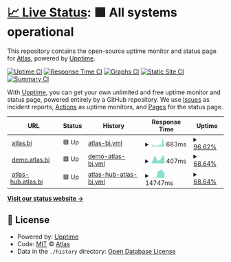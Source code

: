 # [📈 Live Status](https://status.atlas.bi): <!--live status--> **🟩 All systems operational**

This repository contains the open-source uptime monitor and status page for [Atlas](https://status.atlas.bi), powered by [Upptime](https://github.com/upptime/upptime).

[![Uptime CI](https://github.com/atlas-bi/uptime/workflows/Uptime%20CI/badge.svg)](https://github.com/Riverside-Healthcare/uptime/actions?query=workflow%3A%22Uptime+CI%22)
[![Response Time CI](https://github.com/atlas-bi/uptime/workflows/Response%20Time%20CI/badge.svg)](https://github.com/Riverside-Healthcare/uptime/actions?query=workflow%3A%22Response+Time+CI%22)
[![Graphs CI](https://github.com/atlas-bi/uptime/workflows/Graphs%20CI/badge.svg)](https://github.com/Riverside-Healthcare/uptime/actions?query=workflow%3A%22Graphs+CI%22)
[![Static Site CI](https://github.com/atlas-bi/uptime/workflows/Static%20Site%20CI/badge.svg)](https://github.com/Riverside-Healthcare/uptime/actions?query=workflow%3A%22Static+Site+CI%22)
[![Summary CI](https://github.com/atlas-bi/uptime/workflows/Summary%20CI/badge.svg)](https://github.com/Riverside-Healthcare/uptime/actions?query=workflow%3A%22Summary+CI%22)

With [Upptime](https://upptime.js.org), you can get your own unlimited and free uptime monitor and status page, powered entirely by a GitHub repository. We use [Issues](https://github.com/atlas-bi/uptime/issues) as incident reports, [Actions](https://github.com/Riverside-Healthcare/uptime/actions) as uptime monitors, and [Pages](https://status.atlas.bi) for the status page.

<!--start: status pages-->
<!-- This summary is generated by Upptime (https://github.com/upptime/upptime) -->
<!-- Do not edit this manually, your changes will be overwritten -->
<!-- prettier-ignore -->
| URL | Status | History | Response Time | Uptime |
| --- | ------ | ------- | ------------- | ------ |
| <img alt="" src="https://favicons.githubusercontent.com/www.atlas.bi" height="13"> [atlas.bi](https://www.atlas.bi) | 🟩 Up | [atlas-bi.yml](https://github.com/atlas-bi/uptime/commits/HEAD/history/atlas-bi.yml) | <details><summary><img alt="Response time graph" src="./graphs/atlas-bi/response-time-week.png" height="20"> 683ms</summary><br><a href="https://status.atlas.bi/history/atlas-bi"><img alt="Response time 432" src="https://img.shields.io/endpoint?url=https%3A%2F%2Fraw.githubusercontent.com%2Fatlas-bi%2Fuptime%2FHEAD%2Fapi%2Fatlas-bi%2Fresponse-time.json"></a><br><a href="https://status.atlas.bi/history/atlas-bi"><img alt="24-hour response time 243" src="https://img.shields.io/endpoint?url=https%3A%2F%2Fraw.githubusercontent.com%2Fatlas-bi%2Fuptime%2FHEAD%2Fapi%2Fatlas-bi%2Fresponse-time-day.json"></a><br><a href="https://status.atlas.bi/history/atlas-bi"><img alt="7-day response time 683" src="https://img.shields.io/endpoint?url=https%3A%2F%2Fraw.githubusercontent.com%2Fatlas-bi%2Fuptime%2FHEAD%2Fapi%2Fatlas-bi%2Fresponse-time-week.json"></a><br><a href="https://status.atlas.bi/history/atlas-bi"><img alt="30-day response time 469" src="https://img.shields.io/endpoint?url=https%3A%2F%2Fraw.githubusercontent.com%2Fatlas-bi%2Fuptime%2FHEAD%2Fapi%2Fatlas-bi%2Fresponse-time-month.json"></a><br><a href="https://status.atlas.bi/history/atlas-bi"><img alt="1-year response time 441" src="https://img.shields.io/endpoint?url=https%3A%2F%2Fraw.githubusercontent.com%2Fatlas-bi%2Fuptime%2FHEAD%2Fapi%2Fatlas-bi%2Fresponse-time-year.json"></a></details> | <details><summary><a href="https://status.atlas.bi/history/atlas-bi">96.62%</a></summary><a href="https://status.atlas.bi/history/atlas-bi"><img alt="All-time uptime 99.90%" src="https://img.shields.io/endpoint?url=https%3A%2F%2Fraw.githubusercontent.com%2Fatlas-bi%2Fuptime%2FHEAD%2Fapi%2Fatlas-bi%2Fuptime.json"></a><br><a href="https://status.atlas.bi/history/atlas-bi"><img alt="24-hour uptime 100.00%" src="https://img.shields.io/endpoint?url=https%3A%2F%2Fraw.githubusercontent.com%2Fatlas-bi%2Fuptime%2FHEAD%2Fapi%2Fatlas-bi%2Fuptime-day.json"></a><br><a href="https://status.atlas.bi/history/atlas-bi"><img alt="7-day uptime 96.62%" src="https://img.shields.io/endpoint?url=https%3A%2F%2Fraw.githubusercontent.com%2Fatlas-bi%2Fuptime%2FHEAD%2Fapi%2Fatlas-bi%2Fuptime-week.json"></a><br><a href="https://status.atlas.bi/history/atlas-bi"><img alt="30-day uptime 99.18%" src="https://img.shields.io/endpoint?url=https%3A%2F%2Fraw.githubusercontent.com%2Fatlas-bi%2Fuptime%2FHEAD%2Fapi%2Fatlas-bi%2Fuptime-month.json"></a><br><a href="https://status.atlas.bi/history/atlas-bi"><img alt="1-year uptime 99.89%" src="https://img.shields.io/endpoint?url=https%3A%2F%2Fraw.githubusercontent.com%2Fatlas-bi%2Fuptime%2FHEAD%2Fapi%2Fatlas-bi%2Fuptime-year.json"></a></details>
| <img alt="" src="https://favicons.githubusercontent.com/demo.atlas.bi" height="13"> [demo.atlas.bi](https://demo.atlas.bi) | 🟩 Up | [demo-atlas-bi.yml](https://github.com/atlas-bi/uptime/commits/HEAD/history/demo-atlas-bi.yml) | <details><summary><img alt="Response time graph" src="./graphs/demo-atlas-bi/response-time-week.png" height="20"> 407ms</summary><br><a href="https://status.atlas.bi/history/demo-atlas-bi"><img alt="Response time 6774" src="https://img.shields.io/endpoint?url=https%3A%2F%2Fraw.githubusercontent.com%2Fatlas-bi%2Fuptime%2FHEAD%2Fapi%2Fdemo-atlas-bi%2Fresponse-time.json"></a><br><a href="https://status.atlas.bi/history/demo-atlas-bi"><img alt="24-hour response time 420" src="https://img.shields.io/endpoint?url=https%3A%2F%2Fraw.githubusercontent.com%2Fatlas-bi%2Fuptime%2FHEAD%2Fapi%2Fdemo-atlas-bi%2Fresponse-time-day.json"></a><br><a href="https://status.atlas.bi/history/demo-atlas-bi"><img alt="7-day response time 407" src="https://img.shields.io/endpoint?url=https%3A%2F%2Fraw.githubusercontent.com%2Fatlas-bi%2Fuptime%2FHEAD%2Fapi%2Fdemo-atlas-bi%2Fresponse-time-week.json"></a><br><a href="https://status.atlas.bi/history/demo-atlas-bi"><img alt="30-day response time 379" src="https://img.shields.io/endpoint?url=https%3A%2F%2Fraw.githubusercontent.com%2Fatlas-bi%2Fuptime%2FHEAD%2Fapi%2Fdemo-atlas-bi%2Fresponse-time-month.json"></a><br><a href="https://status.atlas.bi/history/demo-atlas-bi"><img alt="1-year response time 6580" src="https://img.shields.io/endpoint?url=https%3A%2F%2Fraw.githubusercontent.com%2Fatlas-bi%2Fuptime%2FHEAD%2Fapi%2Fdemo-atlas-bi%2Fresponse-time-year.json"></a></details> | <details><summary><a href="https://status.atlas.bi/history/demo-atlas-bi">68.64%</a></summary><a href="https://status.atlas.bi/history/demo-atlas-bi"><img alt="All-time uptime 55.48%" src="https://img.shields.io/endpoint?url=https%3A%2F%2Fraw.githubusercontent.com%2Fatlas-bi%2Fuptime%2FHEAD%2Fapi%2Fdemo-atlas-bi%2Fuptime.json"></a><br><a href="https://status.atlas.bi/history/demo-atlas-bi"><img alt="24-hour uptime 100.00%" src="https://img.shields.io/endpoint?url=https%3A%2F%2Fraw.githubusercontent.com%2Fatlas-bi%2Fuptime%2FHEAD%2Fapi%2Fdemo-atlas-bi%2Fuptime-day.json"></a><br><a href="https://status.atlas.bi/history/demo-atlas-bi"><img alt="7-day uptime 68.64%" src="https://img.shields.io/endpoint?url=https%3A%2F%2Fraw.githubusercontent.com%2Fatlas-bi%2Fuptime%2FHEAD%2Fapi%2Fdemo-atlas-bi%2Fuptime-week.json"></a><br><a href="https://status.atlas.bi/history/demo-atlas-bi"><img alt="30-day uptime 86.72%" src="https://img.shields.io/endpoint?url=https%3A%2F%2Fraw.githubusercontent.com%2Fatlas-bi%2Fuptime%2FHEAD%2Fapi%2Fdemo-atlas-bi%2Fuptime-month.json"></a><br><a href="https://status.atlas.bi/history/demo-atlas-bi"><img alt="1-year uptime 56.89%" src="https://img.shields.io/endpoint?url=https%3A%2F%2Fraw.githubusercontent.com%2Fatlas-bi%2Fuptime%2FHEAD%2Fapi%2Fdemo-atlas-bi%2Fuptime-year.json"></a></details>
| <img alt="" src="https://favicons.githubusercontent.com/atlas-hub.atlas.bi" height="13"> [atlas-hub.atlas.bi](https://atlas-hub.atlas.bi) | 🟩 Up | [atlas-hub-atlas-bi.yml](https://github.com/atlas-bi/uptime/commits/HEAD/history/atlas-hub-atlas-bi.yml) | <details><summary><img alt="Response time graph" src="./graphs/atlas-hub-atlas-bi/response-time-week.png" height="20"> 14747ms</summary><br><a href="https://status.atlas.bi/history/atlas-hub-atlas-bi"><img alt="Response time 11042" src="https://img.shields.io/endpoint?url=https%3A%2F%2Fraw.githubusercontent.com%2Fatlas-bi%2Fuptime%2FHEAD%2Fapi%2Fatlas-hub-atlas-bi%2Fresponse-time.json"></a><br><a href="https://status.atlas.bi/history/atlas-hub-atlas-bi"><img alt="24-hour response time 485" src="https://img.shields.io/endpoint?url=https%3A%2F%2Fraw.githubusercontent.com%2Fatlas-bi%2Fuptime%2FHEAD%2Fapi%2Fatlas-hub-atlas-bi%2Fresponse-time-day.json"></a><br><a href="https://status.atlas.bi/history/atlas-hub-atlas-bi"><img alt="7-day response time 14747" src="https://img.shields.io/endpoint?url=https%3A%2F%2Fraw.githubusercontent.com%2Fatlas-bi%2Fuptime%2FHEAD%2Fapi%2Fatlas-hub-atlas-bi%2Fresponse-time-week.json"></a><br><a href="https://status.atlas.bi/history/atlas-hub-atlas-bi"><img alt="30-day response time 12031" src="https://img.shields.io/endpoint?url=https%3A%2F%2Fraw.githubusercontent.com%2Fatlas-bi%2Fuptime%2FHEAD%2Fapi%2Fatlas-hub-atlas-bi%2Fresponse-time-month.json"></a><br><a href="https://status.atlas.bi/history/atlas-hub-atlas-bi"><img alt="1-year response time 11042" src="https://img.shields.io/endpoint?url=https%3A%2F%2Fraw.githubusercontent.com%2Fatlas-bi%2Fuptime%2FHEAD%2Fapi%2Fatlas-hub-atlas-bi%2Fresponse-time-year.json"></a></details> | <details><summary><a href="https://status.atlas.bi/history/atlas-hub-atlas-bi">68.64%</a></summary><a href="https://status.atlas.bi/history/atlas-hub-atlas-bi"><img alt="All-time uptime 9.22%" src="https://img.shields.io/endpoint?url=https%3A%2F%2Fraw.githubusercontent.com%2Fatlas-bi%2Fuptime%2FHEAD%2Fapi%2Fatlas-hub-atlas-bi%2Fuptime.json"></a><br><a href="https://status.atlas.bi/history/atlas-hub-atlas-bi"><img alt="24-hour uptime 100.00%" src="https://img.shields.io/endpoint?url=https%3A%2F%2Fraw.githubusercontent.com%2Fatlas-bi%2Fuptime%2FHEAD%2Fapi%2Fatlas-hub-atlas-bi%2Fuptime-day.json"></a><br><a href="https://status.atlas.bi/history/atlas-hub-atlas-bi"><img alt="7-day uptime 68.64%" src="https://img.shields.io/endpoint?url=https%3A%2F%2Fraw.githubusercontent.com%2Fatlas-bi%2Fuptime%2FHEAD%2Fapi%2Fatlas-hub-atlas-bi%2Fuptime-week.json"></a><br><a href="https://status.atlas.bi/history/atlas-hub-atlas-bi"><img alt="30-day uptime 17.30%" src="https://img.shields.io/endpoint?url=https%3A%2F%2Fraw.githubusercontent.com%2Fatlas-bi%2Fuptime%2FHEAD%2Fapi%2Fatlas-hub-atlas-bi%2Fuptime-month.json"></a><br><a href="https://status.atlas.bi/history/atlas-hub-atlas-bi"><img alt="1-year uptime 9.22%" src="https://img.shields.io/endpoint?url=https%3A%2F%2Fraw.githubusercontent.com%2Fatlas-bi%2Fuptime%2FHEAD%2Fapi%2Fatlas-hub-atlas-bi%2Fuptime-year.json"></a></details>

<!--end: status pages-->

[**Visit our status website →**](https://status.atlas.bi)

## 📄 License

- Powered by: [Upptime](https://github.com/upptime/upptime)
- Code: [MIT](./LICENSE) © [Atlas](https://status.atlas.bi)
- Data in the `./history` directory: [Open Database License](https://opendatacommons.org/licenses/odbl/1-0/)
